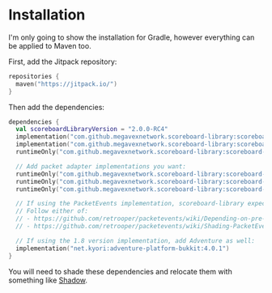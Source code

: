# Installation

I'm only going to show the installation for Gradle, however everything can be applied to Maven too.

First, add the Jitpack repository:

```kotlin
repositories {
  maven("https://jitpack.io/")
}
```

Then add the dependencies:

```kotlin
dependencies {
  val scoreboardLibraryVersion = "2.0.0-RC4"
  implementation("com.github.megavexnetwork.scoreboard-library:scoreboard-library-api:$scoreboardLibraryVersion")
  implementation("com.github.megavexnetwork.scoreboard-library:scoreboard-library-extra-kotlin:$scoreboardLibraryVersion") // If using Kotlin
  runtimeOnly("com.github.megavexnetwork.scoreboard-library:scoreboard-library-implementation:$scoreboardLibraryVersion")

  // Add packet adapter implementations you want:
  runtimeOnly("com.github.megavexnetwork.scoreboard-library:scoreboard-library-v1_8_R3:$scoreboardLibraryVersion")
  runtimeOnly("com.github.megavexnetwork.scoreboard-library:scoreboard-library-v1_19_R2:$scoreboardLibraryVersion")
  runtimeOnly("com.github.megavexnetwork.scoreboard-library:scoreboard-library-packetevents:$scoreboardLibraryVersion")

  // If using the PacketEvents implementation, scoreboard-library expects PacketEvents to be in the classpath.
  // Follow either of:
  // - https://github.com/retrooper/packetevents/wiki/Depending-on-pre-built-PacketEvents
  // - https://github.com/retrooper/packetevents/wiki/Shading-PacketEvents

  // If using the 1.8 version implementation, add Adventure as well:
  implementation("net.kyori:adventure-platform-bukkit:4.0.1")
}
```

You will need to shade these dependencies and relocate them with something
like [Shadow](https://imperceptiblethoughts.com/shadow/).
